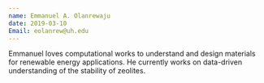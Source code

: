 ```yaml
---
name: Emmanuel A. Olanrewaju
date: 2019-03-10
Email: eolanrew@uh.edu
---
```


Emmanuel loves computational works to understand and design materials for renewable energy applications. He currently works on data-driven understanding of the stability of zeolites.
